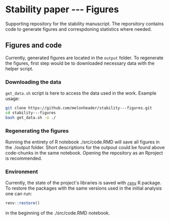 # Stability paper --- Figures

Supporting repository for the stability manuscript. The reporsitory contains code to generate figures and correspdoning statistics where needed. 

## Figures and code
Currently, generated figures are located in the ```output``` folder.
To regenerate the figures, first step would be to downloaded necessary data with the helper script.
### Downloading the data
```get_data.sh``` script is here to access the data used in the work. Example usage: 
 ```bash
 git clone https://github.com/melonheader/stability---figures.git
 cd stability---figures
 bash get_data.sh -o ./
 ```
### Regenerating the figures
Running the entirety of R notebook ./src/code.RMD will save all figures in the ./output folder. 
Short descriptions for the outpout could be found above code-chunks in the same notebook. 
Opening the repository as an Rproject is recommended.

### Environment
Currently, the state of the project's libraries is saved with [```renv```](https://rstudio.github.io/renv/articles/renv.html#reproducibility) R package. 
To restore the packages with the same versions used in the initial analysis one can run:
 ```R
 renv::restore()
 ```
in the beginning of the ./src/code.RMD notebook.
